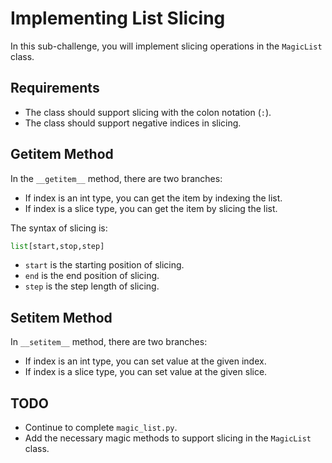 # Implementing List Slicing

In this sub-challenge, you will implement slicing operations in the `MagicList` class.

## Requirements

- The class should support slicing with the colon notation (`:`).
- The class should support negative indices in slicing.

## Getitem Method

In the `__getitem__` method, there are two branches:

- If index is an int type, you can get the item by indexing the list.
- If index is a slice type, you can get the item by slicing the list.

The syntax of slicing is:

```python
list[start,stop,step]
```

- `start` is the starting position of slicing.
- `end` is the end position of slicing.
- `step` is the step length of slicing.

## Setitem Method

In `__setitem__` method, there are two branches:

- If index is an int type, you can set value at the given index.
- If index is a slice type, you can set value at the given slice.

## TODO

- Continue to complete `magic_list.py`.
- Add the necessary magic methods to support slicing in the `MagicList` class.

